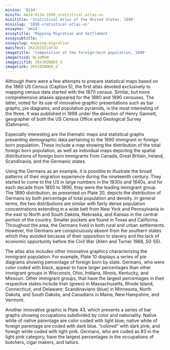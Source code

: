 ```yaml
---
minino: '0134'
minifn: mm14-0134-1898-statistical-atlas-us
minititle: 'Statistical Atlas of the United States, 1898'
minislug: '1898-statistical-atlas-us'
essayno: 'mm14'
essaytitle: 'Mapping Migration and Settlement'
essaysubtitle: ''
essayslug: mapping-migration
manifest: 2KXJ8ZSF24F3U
imagetitle: 'Composition of the foreign-born population, 1890'
imagectxid: NL1UMVW
imageiiifid: 2KXJ8ZWQK8_O
imagelink: 2KXJ8ZWQK8_O
---
```

Although there were a few attempts to prepare statistical maps based on the 1860 US Census (Caption 5), the first atlas devoted exclusively to mapping census data started with the 1870 census. Similar, but more comprehensive atlases appeared for the 1880 and 1890 censuses. The latter, noted for its use of innovative graphic presentations such as bar graphs, pie diagrams, and population pyramids, is the most interesting of the three. It was published in 1898 under the direction of Henry Gannett, geographer of both the US Census Office and Geological Survey (Dahmann). 

Especially interesting are the thematic maps and statistical graphs presenting demographic data pertaining to the 1890 immigrant or foreign born population. These include a map showing the distribution of the total foreign born population, as well as individual maps depicting the spatial distributions of foreign born immigrants from Canada, Great Britain, Ireland, Scandinavia, and the Germanic states. 

Using the Germans as an example, it is possible to illustrate the broad patterns of their migration experience during the nineteenth century. They started to come to the US in large numbers in the 1830s and 1840s, and for each decade from 1850 to 1890, they were the leading immigrant group. The 1890 distribution, as presented on Plate 20, depicts the distribution of Germans by both percentage of total population and density. In general terms, the two distributions are similar with fairly dense population concentrations extending in a wide belt from New York and Pennsylvania in the east to North and South Dakota, Nebraska, and Kansas in the central portion of the country. Smaller pockets are found in Texas and California. Throughout the area, the Germans lived in both rural and urban settlements. However, the Germans are conspicuously absent from the southern states which they avoided because of their opposition to slavery and the lack of economic opportunity before the Civil War (Allen and Turner 1988, 50-55). 

The atlas also includes other innovative graphics characterizing the immigrant population. For example, Plate 10 displays a series of pie diagrams showing percentage of foreign born by state. Germans, who were color coded with black, appear to have larger percentages than other immigrant groups in Wisconsin, Ohio, Indiana, Illinois, Kentucky, and Missouri. Other immigrant groups, that have the largest percentages in their respective states include Irish (green) in Massachusetts, Rhode Island, Connecticut, and Delaware; Scandinavians (blue) in Minnesota, North Dakota, and South Dakota, and Canadians in Maine, New Hampshire, and Vermont. 

Another innovative graphic is Plate 43, which presents a series of bar graphs showing occupations subdivided by color and nationality. Native white of native parentage are color coded with light blue; native white of foreign parentage are coded with dark blue. “colored” with dark pink; and foreign white coded with light pink. Germans, who are coded as #3 in the light pink category, have the largest percentages in the occupations of butchers, cigar makers, and tailors. 



